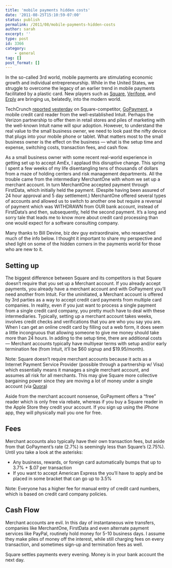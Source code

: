 ```yaml
---
title: 'mobile payments hidden costs'
date: '2011-08-25T15:10:59-07:00'
status: publish
permalink: /2011/08/mobile-payments-hidden-costs
author: sarah
excerpt: ''
type: post
id: 3366
category:
    - general
tag: []
post_format: []
---
```

In the so-called 3rd world, mobile payments are stimulating economic growth and individual entrepreneurship. While in the United States, we struggle to overcome the legacy of an earlier trend in mobile payments facilitated by a plastic card. New players such as [Square](https://squareup.com/), [Verifone](http://www.verifone.com/), and [Erply](http://www.erply.com/) are bringing us, belatedly, into the modern world.

TechCrunch [reported yesterday](http://techcrunch.com/2011/08/24/intuit-partners-with-verizon-wireless-to-sell-square-competitor-at-retail-stores/) on Square-competitor, [GoPayment](http://gopayment.com/), a mobile credit card reader from the well-established Intuit. Perhaps the Verizon partnership to offer them in retail stores and piles of marketing with the well-known Intuit name will spur adoption. However, to understand the real value to the small business owner, we need to look past the nifty device that plugs into your mobile phone or tablet. What matters most to the small business owner is the effect on the business — what is the setup time and expense, switching costs, transaction fees, and cash flow.

As a small business owner with some recent real-world experience in getting set up to accept AmEx, I applaud this disruptive change. This spring I spent a few weeks of my life disentangling tens of thousands of dollars from a maze of holding centers and risk management departments. All the trouble came from the intermediary MerchantOne with whom we set up a merchant account. In turn MerchantOne accepted payment through FirstData, which initially held the payment. (Despite having been assured of 24 hour approval and 5 day settlement.) MerchantOne offered several types of accounts and allowed us to switch to another one but require a reversal of payment which was WITHDRAWN from OUR bank account, instead of FirstData’s and then, subsequently, held the second payment. It’s a long and sorry tale that leads me to know more about credit card processing than one would expect for a software consulting company.

Many thanks to Bill Devine, biz dev guy extraordinaire, who researched much of the info below. I thought it important to share my perspective and shed light on some of the hidden corners in the payments world for those who are new to it.

Setting up
----------

The biggest difference between Square and its competitors is that Square doesn’t require that you set up a Merchant account. If you already accept payments, you already have a merchant account and with GoPayment you’ll need another from Intuit. For the uninitiated, a Merchant account is offered by 3rd parties as a way to accept credit card payments from multiple card companies. In reality, even if you just want to process a single payment from a single credit card company, you pretty much have to deal with these intermediaries. Typically, setting up a merchant account takes weeks, involves credit checks and verifications that you are who you say you are. When I can get an online credit card by filling out a web form, it does seem a little incongruous that allowing someone to give me money should take more than 24 hours. In adding to the setup time, there are additional costs — Merchant accounts typically have multiyear terms with setup and/or early termination fee (from Intuit, it’ll be $60 signup and $19.95/month).

Note: Square doesn’t require merchant accounts because it acts as a Internet Payment Service Provider (possible through a partnership w/ Visa) which essentially means it manages a single merchant account, and assumes all risk for all merchants. This may give Square more collective bargaining power since they are moving a lot of money under a single account (via [Quora](http://www.quora.com/What-are-the-differences-between-Squares-and-Intuits-GoPayment-merchant-services-on-boarding-processes))

Aside from the merchant account nonsense, GoPayment offers a “free” reader which is only free via rebate, whereas if you buy a Square reader in the Apple Store they credit your account. If you sign up using the iPhone app, they will physically mail you one for free.

Fees
----

Merchant accounts also typically have their own transaction fees, but aside from that GoPayment’s rate (2.7%) is seemingly less than Square’s (2.75%). Until you take a look at the asterisks:

- Any business, rewards, or foreign card automatically bumps that up to 3.7% + $.07 per transaction
- If you want to accept American Express the you’ll have to apply and be placed in some bracket that can go up to 3.5%

Note: Everyone has a higher fee for manual entry of credit card numbers, which is based on credit card company policies.

Cash Flow
---------

Merchant accounts are evil. In this day of instantaneous wire transfers, companies like MerchantOne, FirstData and even alternate payment services like PayPal, routinely hold money for 5-10 business days. I assume they make piles of money off the interest, while still charging fees on every transaction, and sometimes sign-up and termination fees as well.

Square settles payments every evening. Money is in your bank account the next day.